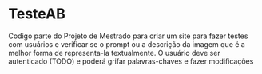 # TesteAB

Codigo parte do Projeto de Mestrado para criar um site para fazer testes com usuários e verificar se o prompt ou a descrição da imagem que é a melhor forma de representa-la textualmente. O usuário deve ser autenticado (TODO) e poderá grifar palavras-chaves e fazer modificações
